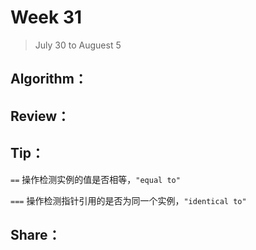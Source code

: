 # Week 31

> July 30 to Auguest 5

## Algorithm：


## Review：


## Tip：

`==` 操作检测实例的值是否相等，`"equal to"`

`===` 操作检测指针引用的是否为同一个实例，`"identical to"`

## Share：

